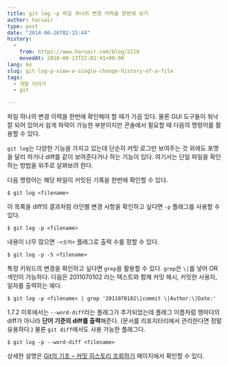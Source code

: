 ```yaml
---
title: git log -p 파일 하나의 변경 이력을 한번에 보기
author: haruair
type: post
date: "2014-06-26T02:15:44"
history:
  - 
    from: https://www.haruair.com/blog/2210
    movedAt: 2018-09-13T22:02:41+00:00
lang: ko
slug: git-log-p-view-a-single-change-history-of-a-file
tags:
  - 개발 이야기
  - git

---
```

파일 하나의 변경 이력을 한번에 확인해야 할 때가 가끔 있다. 물론 GUI 도구들이 워낙 잘 되어 있어서 쉽게 파악이 가능한 부분이지만 콘솔에서 필요할 때 다음의 명령어를 활용할 수 있다.

`git log`는 다양한 기능을 가지고 있는데 단순히 커밋 로그만 보여주는 것 외에도 포맷을 달리 하거나 diff를 같이 보여준다거나 하는 기능이 있다. 여기서는 단일 파일을 확인하는 방법을 위주로 살펴보려 한다.

다음 명령어는 해당 파일이 커밋된 기록을 한번에 확인할 수 있다.

    $ git log <filename>
    

이 목록을 diff의 결과처럼 라인별 변경 사항을 확인하고 싶다면 `-p` 플래그를 사용할 수 있다.

    $ git log -p <filename>
    

내용이 너무 많으면 `-<숫자>` 플래그로 출력 수를 정할 수 있다.

    $ git log -p -5 <filename>
    

특정 키워드의 변경을 확인하고 싶다면 `grep`을 활용할 수 있다. `grep`은 `\|`를 넣어 OR 색인이 가능하다. 다음은 2011070102 라는 텍스트와 함께 커밋 해시, 커밋한 사용자, 일자를 출력하는 예다.

    $ git log -p <filename> | grep '2011070102\|commit \|Author:\|Date:'
    

1.7.2 이후에서는 `--word-diff`라는 플래그가 추가되었는데 플래그 이름처럼 행마다의 diff가 아니라 **단어 기준의 diff를 출력**해준다. (문서를 리포지터리에서 관리한다면 정말 유용하다.) 물론 `git diff`에서도 사용 가능한 플래그다.

    $ git log -p --word-diff <filename>
    

상세한 설명은 [Git의 기초 &#8211; 커밋 히스토리 조회하기][1] 페이지에서 확인할 수 있다.

 [1]: http://git-scm.com/book/ko/Git%EC%9D%98-%EA%B8%B0%EC%B4%88-%EC%BB%A4%EB%B0%8B-%ED%9E%88%EC%8A%A4%ED%86%A0%EB%A6%AC-%EC%A1%B0%ED%9A%8C%ED%95%98%EA%B8%B0